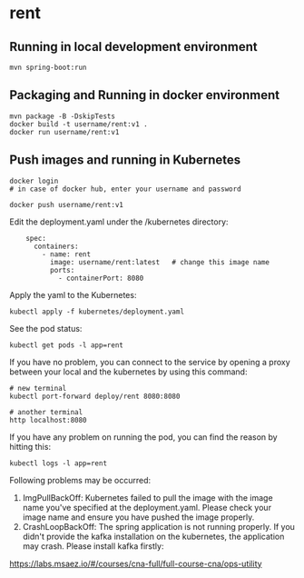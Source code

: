 # rent

## Running in local development environment

```
mvn spring-boot:run
```

## Packaging and Running in docker environment

```
mvn package -B -DskipTests
docker build -t username/rent:v1 .
docker run username/rent:v1
```

## Push images and running in Kubernetes

```
docker login 
# in case of docker hub, enter your username and password

docker push username/rent:v1
```

Edit the deployment.yaml under the /kubernetes directory:
```
    spec:
      containers:
        - name: rent
          image: username/rent:latest   # change this image name
          ports:
            - containerPort: 8080

```

Apply the yaml to the Kubernetes:
```
kubectl apply -f kubernetes/deployment.yaml
```

See the pod status:
```
kubectl get pods -l app=rent
```

If you have no problem, you can connect to the service by opening a proxy between your local and the kubernetes by using this command:
```
# new terminal
kubectl port-forward deploy/rent 8080:8080

# another terminal
http localhost:8080
```

If you have any problem on running the pod, you can find the reason by hitting this:
```
kubectl logs -l app=rent
```

Following problems may be occurred:

1. ImgPullBackOff:  Kubernetes failed to pull the image with the image name you've specified at the deployment.yaml. Please check your image name and ensure you have pushed the image properly.
1. CrashLoopBackOff: The spring application is not running properly. If you didn't provide the kafka installation on the kubernetes, the application may crash. Please install kafka firstly:

https://labs.msaez.io/#/courses/cna-full/full-course-cna/ops-utility


